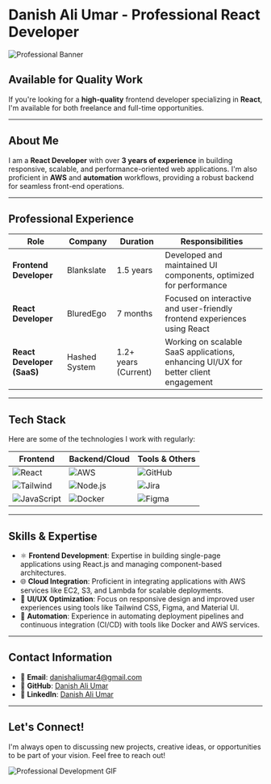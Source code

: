# Danish Ali Umar - Professional React Developer

![Professional Banner](https://images.unsplash.com/photo-1485827404703-89b55fcc595e?q=80&w=2070&auto=format&fit=crop&ixlib=rb-4.0.3&ixid=M3wxMjA3fDB8MHxwaG90by1wYWdlfHx8fGVufDB8fHx8fA%3D%3D)

## Available for Quality Work

If you're looking for a **high-quality** frontend developer specializing in **React**, I'm available for both freelance and full-time opportunities.

---

## About Me

I am a **React Developer** with over **3 years of experience** in building responsive, scalable, and performance-oriented web applications. I'm also proficient in **AWS** and **automation** workflows, providing a robust backend for seamless front-end operations.

---

## Professional Experience

| Role                      | Company         | Duration          | Responsibilities                                      |
|----------------------------|-----------------|-------------------|------------------------------------------------------|
| **Frontend Developer**      | Blankslate      | 1.5 years         | Developed and maintained UI components, optimized for performance |
| **React Developer**         | BluredEgo       | 7 months          | Focused on interactive and user-friendly frontend experiences using React |
| **React Developer (SaaS)**  | Hashed System   | 1.2+ years (Current) | Working on scalable SaaS applications, enhancing UI/UX for better client engagement |

---

## Tech Stack

Here are some of the technologies I work with regularly:

| Frontend        | Backend/Cloud | Tools & Others  |
|-----------------|---------------|-----------------|
| ![React](https://img.shields.io/badge/React-61DAFB?style=for-the-badge&logo=react&logoColor=white)  | ![AWS](https://img.shields.io/badge/AWS-232F3E?style=for-the-badge&logo=amazon-aws&logoColor=white)  | ![GitHub](https://img.shields.io/badge/GitHub-181717?style=for-the-badge&logo=github&logoColor=white) |
| ![Tailwind](https://img.shields.io/badge/Tailwind_CSS-38B2AC?style=for-the-badge&logo=tailwind-css&logoColor=white) | ![Node.js](https://img.shields.io/badge/Node.js-339933?style=for-the-badge&logo=node-dot-js&logoColor=white) | ![Jira](https://img.shields.io/badge/Jira-0052CC?style=for-the-badge&logo=jira&logoColor=white) |
| ![JavaScript](https://img.shields.io/badge/JavaScript-F7DF1E?style=for-the-badge&logo=javascript&logoColor=black) | ![Docker](https://img.shields.io/badge/Docker-2496ED?style=for-the-badge&logo=docker&logoColor=white) | ![Figma](https://img.shields.io/badge/Figma-F24E1E?style=for-the-badge&logo=figma&logoColor=white) |

---

## Skills & Expertise

- ⚛️ **Frontend Development**: Expertise in building single-page applications using React.js and managing component-based architectures.
- 🌐 **Cloud Integration**: Proficient in integrating applications with AWS services like EC2, S3, and Lambda for scalable deployments.
- 🎨 **UI/UX Optimization**: Focus on responsive design and improved user experiences using tools like Tailwind CSS, Figma, and Material UI.
- 🚀 **Automation**: Experience in automating deployment pipelines and continuous integration (CI/CD) with tools like Docker and AWS services.

---

## Contact Information

- 📧 **Email**: [danishaliumar4@gmail.com](mailto:danishaliumar4@gmail.com)
- 🐙 **GitHub**: [Danish Ali Umar](https://github.com/DanishAliUmar)
- 💼 **LinkedIn**: [Danish Ali Umar](https://www.linkedin.com/in/danish-umar/)

---

## Let's Connect!

I'm always open to discussing new projects, creative ideas, or opportunities to be part of your vision. Feel free to reach out!

![Professional Development GIF](https://media.giphy.com/media/xT9IgzoKnwFNmISR8I/giphy.gif)
